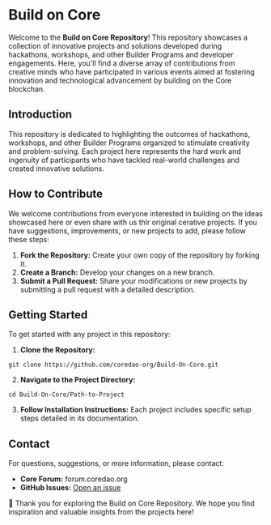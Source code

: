 # Build on Core

Welcome to the **Build on Core Repository**! This repository showcases a collection of innovative projects and solutions developed during hackathons, workshops, and other Builder Programs and developer engagements. Here, you'll find a diverse array of contributions from creative minds who have participated in various events aimed at fostering innovation and technological advancement by building on the Core blockchan.

## Introduction
This repository is dedicated to highlighting the outcomes of hackathons, workshops, and other Builder Programs organized to stimulate creativity and problem-solving. Each project here represents the hard work and ingenuity of participants who have tackled real-world challenges and created innovative solutions.

## How to Contribute
We welcome contributions from everyone interested in building on the ideas showcased here or even share with us thir original cerative projects. If you have suggestions, improvements, or new projects to add, please follow these steps:

1. **Fork the Repository:** Create your own copy of the repository by forking it.
2. **Create a Branch:** Develop your changes on a new branch.
3. **Submit a Pull Request:** Share your modifications or new projects by submitting a pull request with a detailed description.


## Getting Started
To get started with any project in this repository:

1. **Clone the Repository:**
```
git clone https://github.com/coredao-org/Build-On-Core.git
```

2. **Navigate to the Project Directory:**
```
cd Build-On-Core/Path-to-Project
```

3. **Follow Installation Instructions:** Each project includes specific setup steps detailed in its documentation.

## Contact
For questions, suggestions, or more information, please contact:

* **Core Forum:** forum.coredao.org
* **GitHub Issues:** [Open an issue](https://github.com/coredao-org/Build-On-Core/issues)


🙏 Thank you for exploring the Build on Core Repository. We hope you find inspiration and valuable insights from the projects here!
